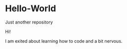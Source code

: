 # Hello-World
Just another repository

Hi!

I am exited about learning how to code and a bit nervous.

